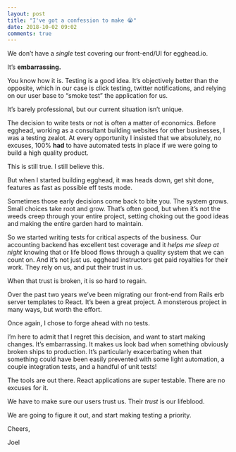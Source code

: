 ```yaml
---
layout: post
title: "I've got a confession to make 😭"
date: 2018-10-02 09:02
comments: true
---
```


We don’t have a _single_ test covering our front-end/UI for egghead.io.

It’s **embarrassing.**

You know how it is. Testing is a good idea. It’s objectively better than the opposite, which in our case is click testing, twitter notifications, and relying on our user base to “smoke test” the application for us.

It’s barely professional, but our current situation isn’t unique.

The decision to write tests or not is often a matter of economics. Before egghead, working as a consultant building websites for other businesses, I was a testing zealot. At every opportunity I insisted that we absolutely, no excuses, 100% **had** to have automated tests in place if we were going to build a high quality product.

This is still true. I still believe this.

But when I started building egghead, it was heads down, get shit done, features as fast as possible eff tests mode.

Sometimes those early decisions come back to bite you. The system grows. Small choices take root and grow. That’s often good, but when it’s not the weeds creep through your entire project, setting choking out the good ideas and making the entire garden hard to maintain.

So we started writing tests for critical aspects of the business. Our accounting backend has excellent test coverage and it _helps me sleep at night_ knowing that or life blood flows through a quality system that we can count on. And it’s not just us. egghead instructors get paid royalties for their work. They rely on us, and put their trust in us.

When that trust is broken, it is so hard to regain.

Over the past two years we’ve been migrating our front-end from Rails erb server templates to React. It’s been a great project. A monsterous project in many ways, but worth the effort.

Once again, I chose to forge ahead with no tests.

I’m here to admit that I regret this decision, and want to start making changes. It’s embarrassing. It makes us look bad when something obviously broken ships to production. It’s particularly exacerbating when that something could have been easily prevented with some light automation, a couple integration tests, and a handful of unit tests!

The tools are out there. React applications are super testable. There are no excuses for it.

We have to make sure our users trust us. Their _trust_ is our lifeblood.

We are going to figure it out, and start making testing a priority.

Cheers,

Joel
